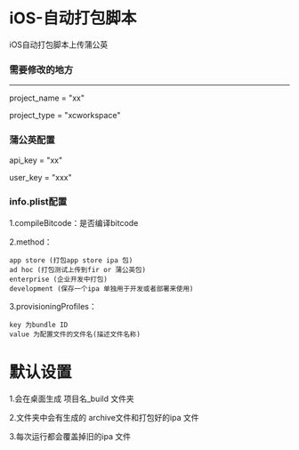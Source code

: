 # iOS-自动打包脚本
iOS自动打包脚本上传蒲公英

### 需要修改的地方
*****************************
project_name =  "xx"

project_type = "xcworkspace"

### 蒲公英配置
api_key = "xx"

user_key = "xxx"

### info.plist配置
1.compileBitcode：是否编译bitcode

2.method：
```
app store (打包app store ipa 包)
ad hoc (打包测试上传到fir or 蒲公英包)
enterprise (企业开发中打包)
development (保存一个ipa 单独用于开发或者部署来使用)
```

3.provisioningProfiles：
```
key 为bundle ID  
value 为配置文件的文件名(描述文件名称)
```

# 默认设置
1.会在桌面生成 项目名_build 文件夹

2.文件夹中会有生成的 archive文件和打包好的ipa 文件

3.每次运行都会覆盖掉旧的ipa 文件

